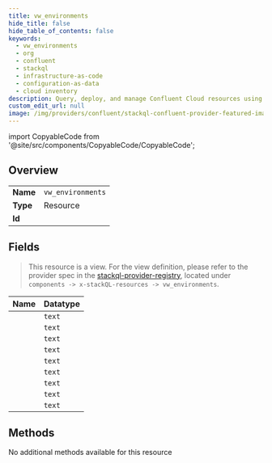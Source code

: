 ```yaml
---
title: vw_environments
hide_title: false
hide_table_of_contents: false
keywords:
  - vw_environments
  - org
  - confluent    
  - stackql
  - infrastructure-as-code
  - configuration-as-data
  - cloud inventory
description: Query, deploy, and manage Confluent Cloud resources using SQL.
custom_edit_url: null
image: /img/providers/confluent/stackql-confluent-provider-featured-image.png
---
```


import CopyableCode from '@site/src/components/CopyableCode/CopyableCode';




## Overview
<table><tbody>
<tr><td><b>Name</b></td><td><code>vw_environments</code></td></tr>
<tr><td><b>Type</b></td><td>Resource</td></tr>
<tr><td><b>Id</b></td><td><CopyableCode code="confluent.org.vw_environments" /></td></tr>
</tbody></table>

## Fields
> This resource is a view. For the view definition, please refer to the provider spec in the [stackql-provider-registry](https://github.com/stackql/stackql-provider-registry/blob/dev/providers/src/confluent/v00.00.00000/services/org.yaml), located under `components -> x-stackQL-resources -> vw_environments`.

| Name | Datatype |
|:-----|:---------|
| <CopyableCode code="id" /> | `text` |
| <CopyableCode code="api_version" /> | `text` |
| <CopyableCode code="created_at" /> | `text` |
| <CopyableCode code="display_name" /> | `text` |
| <CopyableCode code="kind" /> | `text` |
| <CopyableCode code="resource_name" /> | `text` |
| <CopyableCode code="self" /> | `text` |
| <CopyableCode code="stream_governance_package" /> | `text` |
| <CopyableCode code="updated_at" /> | `text` |
## Methods
No additional methods available for this resource
